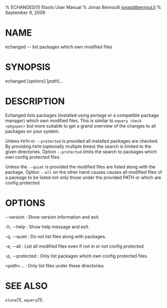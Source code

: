% ECHANGED(1) Etools User Manual
% Jonas Bernoulli <jonas@bernoul.li>
% September 9, 2009

# NAME

echanged -- list packages which own modified files

# SYNOPSIS

echanged [*options*] [*path*]...

# DESCRIPTION

Echanged lists packages (installed using portage or a compatible package
manager) which own modified files.  This is similar to `equery check <pkgspec>`
but more suitable to get a grand overview of the changes to all packages on
your system.

Unless `PATH` or `--protected` is provided all installed packages are
checked.  By providing `PATH` (optionally multiple times) the search is
limited to the given directories.  Option `--protected` limits the search
to packages which own config protected files.

Unless the `--quiet` is provided the modified files are listed along with
the package.  Option `--all` on the other hand causes causes all modified
files of a package to be listed not only those under the provided PATH or
which are config protected.

# OPTIONS

--version
:   Show version information and exit.

-h, \--help
:   Show help message and exit.

-q, \--quiet
:   Do not list files along with packages.

-a, \--all
:   List all modified files even if not in <path> or not config protected.

-p, \--protected
:   Only list packages which own config protected files.

<*path*>...
:   Only list files under these directories.

# SEE ALSO

`elone`(1),
`equery`(1).
